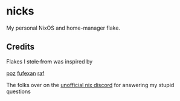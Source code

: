 # nicks

My personal NixOS and home-manager flake.

## Credits

Flakes I ~~stole from~~ was inspired by

[poz](https://git.jacekpoz.pl/niksos)
[fufexan](https://github.com/fufexan/dotfiles)
[raf](https://github.com/notashelf/nyx)

The folks over on the [unofficial nix discord](https://discord.gg/RbvHtGa) for answering my stupid questions
